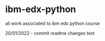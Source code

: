 # ibm-edx-python
all work associated to ibm edx python course

20/01/2022 - commit readme changes test
